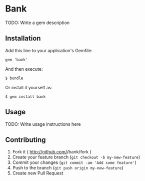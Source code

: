 # Bank

TODO: Write a gem description

## Installation

Add this line to your application's Gemfile:

    gem 'bank'

And then execute:

    $ bundle

Or install it yourself as:

    $ gem install bank

## Usage

TODO: Write usage instructions here

## Contributing

1. Fork it ( http://github.com/<my-github-username>/bank/fork )
2. Create your feature branch (`git checkout -b my-new-feature`)
3. Commit your changes (`git commit -am 'Add some feature'`)
4. Push to the branch (`git push origin my-new-feature`)
5. Create new Pull Request
